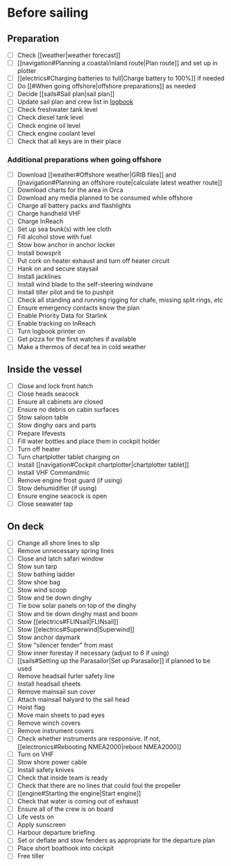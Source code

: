 # Before sailing

## Preparation

- [ ] Check [[weather|weather forecast]]
- [ ] [[navigation#Planning a coastal/inland route|Plan route]] and set up in plotter
- [ ] [[electrics#Charging batteries to full|Charge battery to 100%]] if needed
- [ ] Do [[#When going offshore|offshore preparations]] as needed
- [ ] Decide [[sails#Sail plan|sail plan]]
- [ ] Update sail plan and crew list in [logbook](http://192.168.2.105/admin/#/e/_meri_imperiumi_signalk_logbook)
- [ ] Check freshwater tank level
- [ ] Check diesel tank level
- [ ] Check engine oil level
- [ ] Check engine coolant level
- [ ] Check that all keys are in their place

### Additional preparations when going offshore

- [ ] Download [[weather#Offshore weather|GRIB files]] and [[navigation#Planning an offshore route|calculate latest weather route]]
- [ ] Download charts for the area in Orca
- [ ] Download any media planned to be consumed while offshore
- [ ] Charge all battery packs and flashlights
- [ ] Charge handheld VHF
- [ ] Charge InReach
- [ ] Set up sea bunk(s) with lee cloth
- [ ] Fill alcohol stove with fuel
- [ ] Stow bow anchor in anchor locker
- [ ] Install bowsprit
- [ ] Put cork on heater exhaust and turn off heater circuit
- [ ] Hank on and secure staysail
- [ ] Install jacklines
- [ ] Install wind blade to the self-steering windvane
- [ ] Install tiller pilot and tie to pushpit
- [ ] Check all standing and running rigging for chafe, missing split rings, etc
- [ ] Ensure emergency contacts know the plan
- [ ] Enable Priority Data for Starlink
- [ ] Enable tracking on InReach
- [ ] Turn logbook printer on
- [ ] Get pizza for the first watches if available 
- [ ] Make a thermos of decaf tea in cold weather

## Inside the vessel

* [ ] Close and lock front hatch
* [ ] Close heads seacock
* [ ] Ensure all cabinets are closed
* [ ] Ensure no debris on cabin surfaces
* [ ] Stow saloon table
* [ ] Stow dinghy oars and parts
* [ ] Prepare lifevests
* [ ] Fill water bottles and place them in cockpit holder
* [ ] Turn off heater
* [ ] Turn chartplotter tablet charging on
* [ ] Install [[navigation#Cockpit chartplotter|chartplotter tablet]]
* [ ] Install VHF Commandmic
* [ ] Remove engine frost guard (if using)
* [ ] Stow dehumidifier (if using)
* [ ] Ensure engine seacock is open
* [ ] Close seawater tap

## On deck

- [ ] Change all shore lines to slip
- [ ] Remove unnecessary spring lines
- [ ] Close and latch safari window
- [ ] Stow sun tarp
- [ ] Stow bathing ladder
- [ ] Stow shoe bag
- [ ] Stow wind scoop
- [ ] Stow and tie down dinghy
- [ ] Tie bow solar panels on top of the dinghy
- [ ] Stow and tie down dinghy mast and boom
- [ ] Stow [[electrics#FLINsail|FLINsail]]
- [ ] Stow [[electrics#Superwind|Superwind]]
- [ ] Stow anchor daymark
- [ ] Stow "silencer fender" from mast
- [ ] Stow inner forestay if necessary (adjust to *6* if using)
- [ ] [[sails#Setting up the Parasailor|Set up Parasailor]] if planned to be used
- [ ] Remove headsail furler safety line
- [ ] Install headsail sheets 
- [ ] Remove mainsail sun cover
- [ ] Attach mainsail halyard to the sail head
- [ ] Hoist flag
- [ ] Move main sheets to pad eyes
- [ ] Remove winch covers
- [ ] Remove instrument covers
- [ ] Check whether instruments are responsive. If not, [[electronics#Rebooting NMEA2000|reboot NMEA2000]]
- [ ] Turn on VHF
- [ ] Stow shore power cable
- [ ] Install safety knives
- [ ] Check that inside team is ready
- [ ] Check that there are no lines that could foul the propeller 
- [ ] [[engine#Starting the engine|Start engine]]
- [ ] Check that water is coming out of exhaust 
- [ ] Ensure all of the crew is on board
- [ ] Life vests on
- [ ] Apply sunscreen
- [ ] Harbour departure briefing
- [ ] Set or deflate and stow fenders as appropriate for the departure plan
- [ ] Place short boathook into cockpit
- [ ] Free tiller